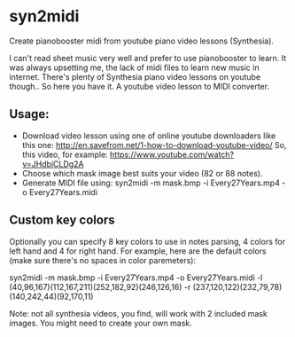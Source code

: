 # syn2midi
Create pianobooster midi from youtube piano video lessons (Synthesia).

I can't read sheet music very well and prefer to use pianobooster to learn.
It was always upsetting me, the lack of midi files to learn new music in internet.
There's plenty of Synthesia piano video lessons on youtube though..
So here you have it. A youtube video lesson to MIDI converter.

## Usage:
- Download video lesson using one of online youtube downloaders like this one:
http://en.savefrom.net/1-how-to-download-youtube-video/
So, this video, for example:
https://www.youtube.com/watch?v=JHdbjCLDg2A
- Choose which mask image best suits your video (82 or 88 notes).
- Generate MIDI file using:
	syn2midi -m mask.bmp -i Every27Years.mp4 -o Every27Years.midi

## Custom key colors
Optionally you can specify 8 key colors to use in notes parsing, 4 colors for left hand and 4 for right hand.
For example, here are the default colors (make sure there's no spaces in color paremeters):

syn2midi -m mask.bmp -i Every27Years.mp4 -o Every27Years.midi -l (40,96,167)(112,167,211)(252,182,92)(246,126,16) -r (237,120,122)(232,79,78)(140,242,44)(92,170,11)

Note: not all synthesia videos, you find, will work with 2 included mask images. You might need to create your own mask.
